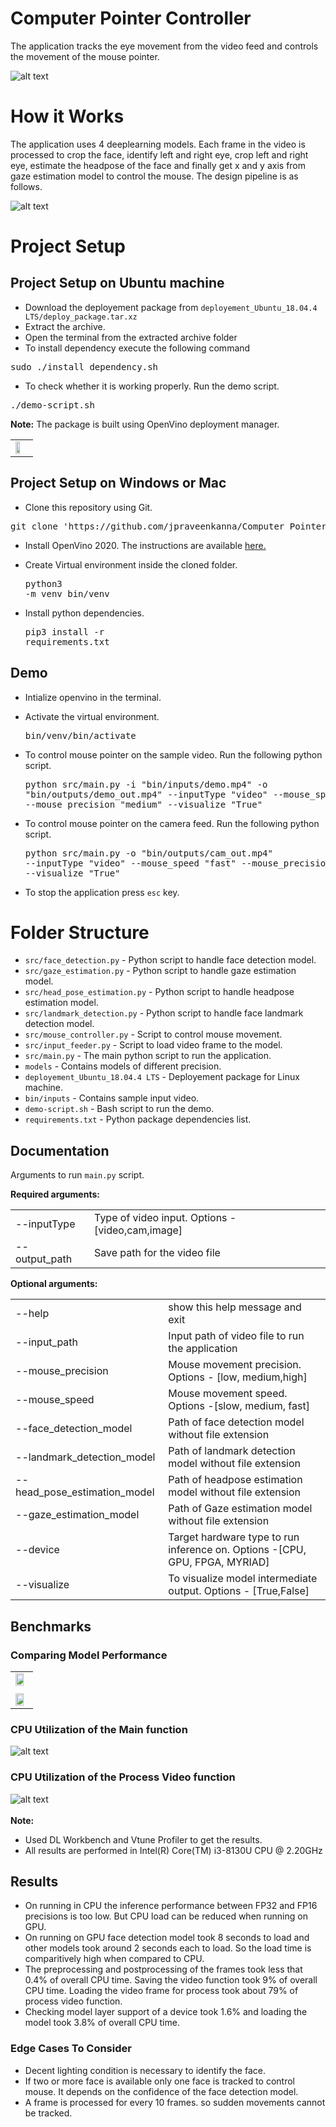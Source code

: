# Computer Pointer Controller

The application tracks the eye movement from the video feed and controls the movement of the mouse pointer.

![alt text](bin/assets/demo.gif)


# How it Works
The application uses 4 deeplearning models. Each frame in the video is processed to crop the face, identify left and right eye, crop left and right eye, estimate the headpose of the face and finally get x and y axis from gaze estimation model to control the mouse. The design pipeline is as follows.

![alt text](bin/assets/flow-diagram.png "flow diagram")

# Project Setup

## Project Setup on Ubuntu machine
* Download the deployement package from `deployement_Ubuntu_18.04.4 LTS/deploy_package.tar.xz`
* Extract the archive.
* Open the terminal from the extracted archive folder
* To install dependency execute the following command
<pre>sudo ./install_dependency.sh</pre>
 
* To check whether it is working properly. Run the demo script.
<pre>./demo-script.sh</pre>
<b>Note:</b> The package is built using OpenVino deployment manager.
  <table>
  <tr>
    <td><img src="bin/assets/intermediate_model_output1.png" height=60% ></td>
  </tr>
 </table>

## Project Setup on Windows or Mac
* Clone this repository using Git.
<pre>git clone 'https://github.com/jpraveenkanna/Computer_Pointer_Controller.git'</pre> 

* Install OpenVino 2020. The instructions are available [here.](https://docs.openvinotoolkit.org/latest/_docs_install_guides_installing_openvino_windows.html)

* Create Virtual environment inside the cloned folder. <pre>python3 -m venv bin/venv</pre>

* Install python dependencies. <pre>pip3 install -r requirements.txt</pre>


## Demo

* Intialize openvino in the terminal.
* Activate the virtual environment. <pre>bin/venv/bin/activate</pre> 
* To control mouse pointer on the sample video. Run the following python script. <pre>python src/main.py -i "bin/inputs/demo.mp4" -o "bin/outputs/demo_out.mp4" --inputType "video" --mouse_speed "fast" --mouse_precision "medium" --visualize "True"</pre>
* To control mouse pointer on the camera feed. Run the following python script. <pre>python src/main.py  -o "bin/outputs/cam_out.mp4" --inputType "video" --mouse_speed "fast" --mouse_precision "medium" --visualize "True"</pre>

* To stop the application press `esc` key.

# Folder Structure

* `src/face_detection.py` - Python script to handle face detection model.
* `src/gaze_estimation.py` - Python script to handle gaze estimation model.
* `src/head_pose_estimation.py` - Python script to handle headpose estimation model.
* `src/landmark_detection.py` - Python script to handle face landmark detection model.
* `src/mouse_controller.py` - Script to control mouse movement.
* `src/input_feeder.py` - Script to load video frame to the model.
* `src/main.py` - The main python script to run the application.
* `models` - Contains models of different precision.
* `deployement_Ubuntu_18.04.4 LTS` - Deployement package for Linux machine.
* `bin/inputs` - Contains sample input video.
* `demo-script.sh` - Bash script to run the demo.
* `requirements.txt` - Python package dependencies list.

## Documentation
Arguments to  run `main.py` script. <br>

<b>Required arguments:</b>
<table>
    <tr>
    <td> --inputType  </td>
    <td>Type of video input. Options - [video,cam,image]</td>
  </tr>
  <tr>
    <td>--output_path</td>
    <td>Save path for the video file</td>
  </tr>
  </table>

<b>Optional arguments:</b>
<table>
    <tr>
    <td> --help   </td>
    <td>show this help message and exit</td>
  </tr>
  <tr>
    <td>--input_path </td>
    <td>Input path of video file to run the application</td>
  </tr>
   <tr>
    <td>--mouse_precision </td>
    <td>Mouse movement precision. Options - [low, medium,high]</td>
  </tr>
   <tr>
    <td>--mouse_speed</td>
    <td> Mouse movement speed. Options -[slow, medium, fast]</td>
  </tr>
   <tr>
    <td>--face_detection_model </td>
    <td>Path of face detection model without file extension</td>
  </tr>
   <tr>
    <td>--landmark_detection_model </td>
    <td>Path of landmark detection model without file extension</td>
  </tr>
   <tr>
    <td>--head_pose_estimation_model</td>
    <td>Path of headpose estimation model without file extension</td>
  </tr>
   <tr>
    <td>--gaze_estimation_model </td>
    <td>Path of Gaze estimation model without file extension</td>
  </tr>
   <tr>
    <td>--device  </td>
    <td>Target hardware type to run inference on. Options -[CPU, GPU, FPGA, MYRIAD]</td>
  </tr>
   <tr>
    <td>--visualize  </td>
    <td>To visualize model intermediate output. Options - [True,False]</td>
  </tr>
  </table>

## Benchmarks
### Comparing Model Performance
  <table>
  <tr>
    <td><img src="bin/assets/FPS_chart.png" height=80% ></td>
  </tr>
  <tr>
    <td></td>
  </tr>
  <tr>
    <td><img src="bin/assets/latency_chart.png" height=80% ></td>
  </tr>
  </table>

### CPU Utilization of the Main function
![alt text](bin/assets/cpu_utili_main_.py.png "main.py")

### CPU Utilization of the Process Video function
![alt text](bin/assets/cpu_utili_process_video.png "Process_video")<br><br>
<b>Note: </b> 
* Used DL Workbench and Vtune Profiler to get the results.
* All results are performed in Intel(R) Core(TM) i3-8130U CPU @ 2.20GHz

## Results
* On running in CPU the inference performance between FP32 and FP16 precisions is too low. But CPU load can be reduced when running on GPU.
* On running on GPU face detection model took 8 seconds to load and other models took around 2 seconds each to load. So the load time is comparitively high when compared to CPU.
* The preprocessing and postprocessing of the frames took less that 0.4% of overall CPU time. Saving the video function took 9% of overall CPU time. Loading the video frame for process took about 79% of process video function.
* Checking model layer support of a device took 1.6% and loading the model took 3.8% of overall CPU time.


### Edge Cases To Consider
* Decent lighting condition is necessary to identify the face.
* If two or more face is available only one face is tracked to control mouse. It depends on the confidence of the face detection model.
* A frame is processed for every 10 frames. so sudden movements cannot be tracked.

